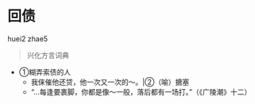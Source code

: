 # 回债
huei2 zhae5
> 兴化方言词典
- ①糊弄索债的人
  - 我俫催他还贷，他一次又一次的～。|②（喻）搪塞
  - “…每逢要裹脚，你都是像～一般，落后都有一场打。”（《广陵潮》十二）
